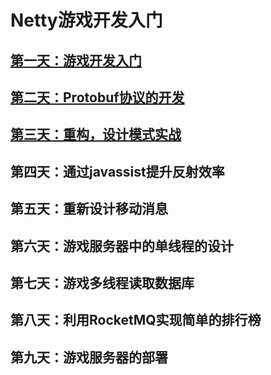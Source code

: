 # Netty游戏开发入门

## [第一天：游戏开发入门](https://github.com/sanzhixiong19860117/studyNetty/tree/master/day01)

## [第二天：Protobuf协议的开发](https://github.com/sanzhixiong19860117/studyNetty/tree/master/day02)

## [第三天：重构，设计模式实战](https://github.com/sanzhixiong19860117/studyNetty/tree/master/day03)

## 第四天：通过javassist提升反射效率

## 第五天：重新设计移动消息

## 第六天：游戏服务器中的单线程的设计

## 第七天：游戏多线程读取数据库

## 第八天：利用RocketMQ实现简单的排行榜

## 第九天：游戏服务器的部署

